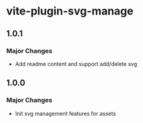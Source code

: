 # vite-plugin-svg-manage

## 1.0.1

### Major Changes

- Add readme content and support add/delete svg

## 1.0.0

### Major Changes

- Init svg management features for assets
